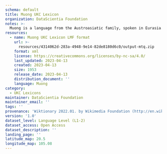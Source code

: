 ```yaml
---
schema: default
title: Muong UKC Lexicon
organization: DataScientia Foundation
notes: >-
  Muong is a language from the Austroasiatic family, spoken in Eurasia. The UKC Lexicon of Muong is represented as a lexico-semantic network. It consists of words, word senses, synsets, as well as sense-level and synset-level relationships.
resources:
  - name: Muong UKC Lexicon LMF format
    url: >-
      resources/4314062d-283a-4948-9e14-82de8180d6c0/output-mtq.zip
    format: xml
    license: https://creativecommons.org/licenses/by-nc-sa/4.0/
    last_updated: 2023-04-13
    created: 2023-04-13
    size: 1953
    release_date: 2023-04-13
    distribution_document: ''
    language: Muong
category:
  - UKC Lexicons
maintainer: DataScientia Foundation
maintainer_email: ''
tags: ''
provenance: 'Wiktionary 2022.01. by Wikimedia Foundation (http://en.wiktionary.org); Princeton WordNet 2.1 by Princeton University (https://wordnet.princeton.edu)'
version: '1.0'
dataset_level: Language Level (L1-2)
dataset_access: Open Access
dataset_description: ''
landing_page: ''
latitude_map: 20.5
longitude_map: 105.08
---
```

